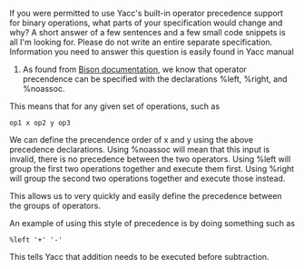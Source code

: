 If you were permitted to use Yacc's built-in operator precedence support for binary operations, what parts of your specification would change and why? A short answer of a few sentences and a few small code snippets is all I'm looking for. Please do not write an entire separate specification. Information you need to answer this question is easily found in Yacc manual 

1. As found from [Bison documentation](http://dinosaur.compilertools.net/bison/bison_6.html#SEC51), we know that operator precendence can be specified with the declarations %left, %right, and %noassoc.

This means that for any given set of operations, such as 

` op1 x op2 y op3 `

We can define the precendence order of x and y using the above precedence declarations. Using %noassoc will mean that this input is invalid, there is no precedence between the two operators. 
Using %left will group the first two operations together and execute them first. 
Using %right will group the second two operations together and execute those instead. 

This allows us to very quickly and easily define the precedence between the groups of operators. 

An example of using this style of precedence is by doing something such as 

`%left '+' '-'`

This tells Yacc that addition needs to be executed before subtraction. 







